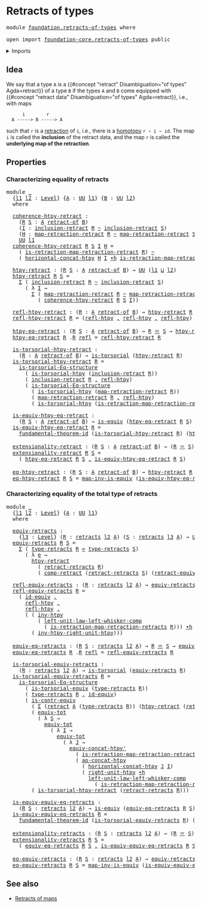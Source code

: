 # Retracts of types

<pre class="Agda"><a id="30" class="Keyword">module</a> <a id="37" href="foundation.retracts-of-types.html" class="Module">foundation.retracts-of-types</a> <a id="66" class="Keyword">where</a>

<a id="73" class="Keyword">open</a> <a id="78" class="Keyword">import</a> <a id="85" href="foundation-core.retracts-of-types.html" class="Module">foundation-core.retracts-of-types</a> <a id="119" class="Keyword">public</a>
</pre>
<details><summary>Imports</summary>

<pre class="Agda"><a id="176" class="Keyword">open</a> <a id="181" class="Keyword">import</a> <a id="188" href="foundation.dependent-pair-types.html" class="Module">foundation.dependent-pair-types</a>
<a id="220" class="Keyword">open</a> <a id="225" class="Keyword">import</a> <a id="232" href="foundation.equivalences.html" class="Module">foundation.equivalences</a>
<a id="256" class="Keyword">open</a> <a id="261" class="Keyword">import</a> <a id="268" href="foundation.fundamental-theorem-of-identity-types.html" class="Module">foundation.fundamental-theorem-of-identity-types</a>
<a id="317" class="Keyword">open</a> <a id="322" class="Keyword">import</a> <a id="329" href="foundation.homotopies.html" class="Module">foundation.homotopies</a>
<a id="351" class="Keyword">open</a> <a id="356" class="Keyword">import</a> <a id="363" href="foundation.homotopy-algebra.html" class="Module">foundation.homotopy-algebra</a>
<a id="391" class="Keyword">open</a> <a id="396" class="Keyword">import</a> <a id="403" href="foundation.homotopy-induction.html" class="Module">foundation.homotopy-induction</a>
<a id="433" class="Keyword">open</a> <a id="438" class="Keyword">import</a> <a id="445" href="foundation.structure-identity-principle.html" class="Module">foundation.structure-identity-principle</a>
<a id="485" class="Keyword">open</a> <a id="490" class="Keyword">import</a> <a id="497" href="foundation.univalence.html" class="Module">foundation.univalence</a>
<a id="519" class="Keyword">open</a> <a id="524" class="Keyword">import</a> <a id="531" href="foundation.universe-levels.html" class="Module">foundation.universe-levels</a>
<a id="558" class="Keyword">open</a> <a id="563" class="Keyword">import</a> <a id="570" href="foundation.whiskering-homotopies-composition.html" class="Module">foundation.whiskering-homotopies-composition</a>

<a id="616" class="Keyword">open</a> <a id="621" class="Keyword">import</a> <a id="628" href="foundation-core.contractible-types.html" class="Module">foundation-core.contractible-types</a>
<a id="663" class="Keyword">open</a> <a id="668" class="Keyword">import</a> <a id="675" href="foundation-core.functoriality-dependent-pair-types.html" class="Module">foundation-core.functoriality-dependent-pair-types</a>
<a id="726" class="Keyword">open</a> <a id="731" class="Keyword">import</a> <a id="738" href="foundation-core.identity-types.html" class="Module">foundation-core.identity-types</a>
<a id="769" class="Keyword">open</a> <a id="774" class="Keyword">import</a> <a id="781" href="foundation-core.torsorial-type-families.html" class="Module">foundation-core.torsorial-type-families</a>
</pre>
</details>

## Idea

We say that a type `A` is a
{{#concept "retract" Disambiguation="of types" Agda=retract}} of a type `B` if
the types `A` and `B` come equipped with
{{#concept "retract data" Disambiguation="of types" Agda=retract}}, i.e., with
maps

```text
      i        r
  A -----> B -----> A
```

such that `r` is a [retraction](foundation-core.retractions.md) of `i`, i.e.,
there is a [homotopy](foundation-core.homotopies.md) `r ∘ i ~ id`. The map `i`
is called the **inclusion** of the retract data, and the map `r` is called the
**underlying map of the retraction**.

## Properties

### Characterizing equality of retracts

<pre class="Agda"><a id="1471" class="Keyword">module</a> <a id="1478" href="foundation.retracts-of-types.html#1478" class="Module">_</a>
  <a id="1482" class="Symbol">{</a><a id="1483" href="foundation.retracts-of-types.html#1483" class="Bound">l1</a> <a id="1486" href="foundation.retracts-of-types.html#1486" class="Bound">l2</a> <a id="1489" class="Symbol">:</a> <a id="1491" href="Agda.Primitive.html#742" class="Postulate">Level</a><a id="1496" class="Symbol">}</a> <a id="1498" class="Symbol">{</a><a id="1499" href="foundation.retracts-of-types.html#1499" class="Bound">A</a> <a id="1501" class="Symbol">:</a> <a id="1503" href="Agda.Primitive.html#388" class="Primitive">UU</a> <a id="1506" href="foundation.retracts-of-types.html#1483" class="Bound">l1</a><a id="1508" class="Symbol">}</a> <a id="1510" class="Symbol">{</a><a id="1511" href="foundation.retracts-of-types.html#1511" class="Bound">B</a> <a id="1513" class="Symbol">:</a> <a id="1515" href="Agda.Primitive.html#388" class="Primitive">UU</a> <a id="1518" href="foundation.retracts-of-types.html#1486" class="Bound">l2</a><a id="1520" class="Symbol">}</a>
  <a id="1524" class="Keyword">where</a>

  <a id="1533" href="foundation.retracts-of-types.html#1533" class="Function">coherence-htpy-retract</a> <a id="1556" class="Symbol">:</a>
    <a id="1562" class="Symbol">(</a><a id="1563" href="foundation.retracts-of-types.html#1563" class="Bound">R</a> <a id="1565" href="foundation.retracts-of-types.html#1565" class="Bound">S</a> <a id="1567" class="Symbol">:</a> <a id="1569" href="foundation.retracts-of-types.html#1499" class="Bound">A</a> <a id="1571" href="foundation-core.retracts-of-types.html#1754" class="Function Operator">retract-of</a> <a id="1582" href="foundation.retracts-of-types.html#1511" class="Bound">B</a><a id="1583" class="Symbol">)</a>
    <a id="1589" class="Symbol">(</a><a id="1590" href="foundation.retracts-of-types.html#1590" class="Bound">I</a> <a id="1592" class="Symbol">:</a> <a id="1594" href="foundation-core.retracts-of-types.html#1928" class="Function">inclusion-retract</a> <a id="1612" href="foundation.retracts-of-types.html#1563" class="Bound">R</a> <a id="1614" href="foundation-core.homotopies.html#2535" class="Function Operator">~</a> <a id="1616" href="foundation-core.retracts-of-types.html#1928" class="Function">inclusion-retract</a> <a id="1634" href="foundation.retracts-of-types.html#1565" class="Bound">S</a><a id="1635" class="Symbol">)</a>
    <a id="1641" class="Symbol">(</a><a id="1642" href="foundation.retracts-of-types.html#1642" class="Bound">H</a> <a id="1644" class="Symbol">:</a> <a id="1646" href="foundation-core.retracts-of-types.html#2067" class="Function">map-retraction-retract</a> <a id="1669" href="foundation.retracts-of-types.html#1563" class="Bound">R</a> <a id="1671" href="foundation-core.homotopies.html#2535" class="Function Operator">~</a> <a id="1673" href="foundation-core.retracts-of-types.html#2067" class="Function">map-retraction-retract</a> <a id="1696" href="foundation.retracts-of-types.html#1565" class="Bound">S</a><a id="1697" class="Symbol">)</a> <a id="1699" class="Symbol">→</a>
    <a id="1705" href="Agda.Primitive.html#388" class="Primitive">UU</a> <a id="1708" href="foundation.retracts-of-types.html#1483" class="Bound">l1</a>
  <a id="1713" href="foundation.retracts-of-types.html#1533" class="Function">coherence-htpy-retract</a> <a id="1736" href="foundation.retracts-of-types.html#1736" class="Bound">R</a> <a id="1738" href="foundation.retracts-of-types.html#1738" class="Bound">S</a> <a id="1740" href="foundation.retracts-of-types.html#1740" class="Bound">I</a> <a id="1742" href="foundation.retracts-of-types.html#1742" class="Bound">H</a> <a id="1744" class="Symbol">=</a>
    <a id="1750" class="Symbol">(</a> <a id="1752" href="foundation-core.retracts-of-types.html#2180" class="Function">is-retraction-map-retraction-retract</a> <a id="1789" href="foundation.retracts-of-types.html#1736" class="Bound">R</a><a id="1790" class="Symbol">)</a> <a id="1792" href="foundation-core.homotopies.html#2535" class="Function Operator">~</a>
    <a id="1798" class="Symbol">(</a> <a id="1800" href="foundation.homotopy-algebra.html#861" class="Function">horizontal-concat-htpy</a> <a id="1823" href="foundation.retracts-of-types.html#1742" class="Bound">H</a> <a id="1825" href="foundation.retracts-of-types.html#1740" class="Bound">I</a> <a id="1827" href="foundation-core.homotopies.html#3099" class="Function Operator">∙h</a> <a id="1830" href="foundation-core.retracts-of-types.html#2180" class="Function">is-retraction-map-retraction-retract</a> <a id="1867" href="foundation.retracts-of-types.html#1738" class="Bound">S</a><a id="1868" class="Symbol">)</a>

  <a id="1873" href="foundation.retracts-of-types.html#1873" class="Function">htpy-retract</a> <a id="1886" class="Symbol">:</a> <a id="1888" class="Symbol">(</a><a id="1889" href="foundation.retracts-of-types.html#1889" class="Bound">R</a> <a id="1891" href="foundation.retracts-of-types.html#1891" class="Bound">S</a> <a id="1893" class="Symbol">:</a> <a id="1895" href="foundation.retracts-of-types.html#1499" class="Bound">A</a> <a id="1897" href="foundation-core.retracts-of-types.html#1754" class="Function Operator">retract-of</a> <a id="1908" href="foundation.retracts-of-types.html#1511" class="Bound">B</a><a id="1909" class="Symbol">)</a> <a id="1911" class="Symbol">→</a> <a id="1913" href="Agda.Primitive.html#388" class="Primitive">UU</a> <a id="1916" class="Symbol">(</a><a id="1917" href="foundation.retracts-of-types.html#1483" class="Bound">l1</a> <a id="1920" href="Agda.Primitive.html#961" class="Primitive Operator">⊔</a> <a id="1922" href="foundation.retracts-of-types.html#1486" class="Bound">l2</a><a id="1924" class="Symbol">)</a>
  <a id="1928" href="foundation.retracts-of-types.html#1873" class="Function">htpy-retract</a> <a id="1941" href="foundation.retracts-of-types.html#1941" class="Bound">R</a> <a id="1943" href="foundation.retracts-of-types.html#1943" class="Bound">S</a> <a id="1945" class="Symbol">=</a>
    <a id="1951" href="foundation.dependent-pair-types.html#583" class="Record">Σ</a> <a id="1953" class="Symbol">(</a> <a id="1955" href="foundation-core.retracts-of-types.html#1928" class="Function">inclusion-retract</a> <a id="1973" href="foundation.retracts-of-types.html#1941" class="Bound">R</a> <a id="1975" href="foundation-core.homotopies.html#2535" class="Function Operator">~</a> <a id="1977" href="foundation-core.retracts-of-types.html#1928" class="Function">inclusion-retract</a> <a id="1995" href="foundation.retracts-of-types.html#1943" class="Bound">S</a><a id="1996" class="Symbol">)</a>
      <a id="2004" class="Symbol">(</a> <a id="2006" class="Symbol">λ</a> <a id="2008" href="foundation.retracts-of-types.html#2008" class="Bound">I</a> <a id="2010" class="Symbol">→</a>
        <a id="2020" href="foundation.dependent-pair-types.html#583" class="Record">Σ</a> <a id="2022" class="Symbol">(</a> <a id="2024" href="foundation-core.retracts-of-types.html#2067" class="Function">map-retraction-retract</a> <a id="2047" href="foundation.retracts-of-types.html#1941" class="Bound">R</a> <a id="2049" href="foundation-core.homotopies.html#2535" class="Function Operator">~</a> <a id="2051" href="foundation-core.retracts-of-types.html#2067" class="Function">map-retraction-retract</a> <a id="2074" href="foundation.retracts-of-types.html#1943" class="Bound">S</a><a id="2075" class="Symbol">)</a>
          <a id="2087" class="Symbol">(</a> <a id="2089" href="foundation.retracts-of-types.html#1533" class="Function">coherence-htpy-retract</a> <a id="2112" href="foundation.retracts-of-types.html#1941" class="Bound">R</a> <a id="2114" href="foundation.retracts-of-types.html#1943" class="Bound">S</a> <a id="2116" href="foundation.retracts-of-types.html#2008" class="Bound">I</a><a id="2117" class="Symbol">))</a>

  <a id="2123" href="foundation.retracts-of-types.html#2123" class="Function">refl-htpy-retract</a> <a id="2141" class="Symbol">:</a> <a id="2143" class="Symbol">(</a><a id="2144" href="foundation.retracts-of-types.html#2144" class="Bound">R</a> <a id="2146" class="Symbol">:</a> <a id="2148" href="foundation.retracts-of-types.html#1499" class="Bound">A</a> <a id="2150" href="foundation-core.retracts-of-types.html#1754" class="Function Operator">retract-of</a> <a id="2161" href="foundation.retracts-of-types.html#1511" class="Bound">B</a><a id="2162" class="Symbol">)</a> <a id="2164" class="Symbol">→</a> <a id="2166" href="foundation.retracts-of-types.html#1873" class="Function">htpy-retract</a> <a id="2179" href="foundation.retracts-of-types.html#2144" class="Bound">R</a> <a id="2181" href="foundation.retracts-of-types.html#2144" class="Bound">R</a>
  <a id="2185" href="foundation.retracts-of-types.html#2123" class="Function">refl-htpy-retract</a> <a id="2203" href="foundation.retracts-of-types.html#2203" class="Bound">R</a> <a id="2205" class="Symbol">=</a> <a id="2207" class="Symbol">(</a><a id="2208" href="foundation-core.homotopies.html#2724" class="Function">refl-htpy</a> <a id="2218" href="foundation.dependent-pair-types.html#787" class="InductiveConstructor Operator">,</a> <a id="2220" href="foundation-core.homotopies.html#2724" class="Function">refl-htpy</a> <a id="2230" href="foundation.dependent-pair-types.html#787" class="InductiveConstructor Operator">,</a> <a id="2232" href="foundation-core.homotopies.html#2724" class="Function">refl-htpy</a><a id="2241" class="Symbol">)</a>

  <a id="2246" href="foundation.retracts-of-types.html#2246" class="Function">htpy-eq-retract</a> <a id="2262" class="Symbol">:</a> <a id="2264" class="Symbol">(</a><a id="2265" href="foundation.retracts-of-types.html#2265" class="Bound">R</a> <a id="2267" href="foundation.retracts-of-types.html#2267" class="Bound">S</a> <a id="2269" class="Symbol">:</a> <a id="2271" href="foundation.retracts-of-types.html#1499" class="Bound">A</a> <a id="2273" href="foundation-core.retracts-of-types.html#1754" class="Function Operator">retract-of</a> <a id="2284" href="foundation.retracts-of-types.html#1511" class="Bound">B</a><a id="2285" class="Symbol">)</a> <a id="2287" class="Symbol">→</a> <a id="2289" href="foundation.retracts-of-types.html#2265" class="Bound">R</a> <a id="2291" href="foundation-core.identity-types.html#2713" class="Function Operator">＝</a> <a id="2293" href="foundation.retracts-of-types.html#2267" class="Bound">S</a> <a id="2295" class="Symbol">→</a> <a id="2297" href="foundation.retracts-of-types.html#1873" class="Function">htpy-retract</a> <a id="2310" href="foundation.retracts-of-types.html#2265" class="Bound">R</a> <a id="2312" href="foundation.retracts-of-types.html#2267" class="Bound">S</a>
  <a id="2316" href="foundation.retracts-of-types.html#2246" class="Function">htpy-eq-retract</a> <a id="2332" href="foundation.retracts-of-types.html#2332" class="Bound">R</a> <a id="2334" class="DottedPattern Symbol">.</a><a id="2335" href="foundation.retracts-of-types.html#2332" class="DottedPattern Bound">R</a> <a id="2337" href="foundation-core.identity-types.html#2682" class="InductiveConstructor">refl</a> <a id="2342" class="Symbol">=</a> <a id="2344" href="foundation.retracts-of-types.html#2123" class="Function">refl-htpy-retract</a> <a id="2362" href="foundation.retracts-of-types.html#2332" class="Bound">R</a>

  <a id="2367" href="foundation.retracts-of-types.html#2367" class="Function">is-torsorial-htpy-retract</a> <a id="2393" class="Symbol">:</a>
    <a id="2399" class="Symbol">(</a><a id="2400" href="foundation.retracts-of-types.html#2400" class="Bound">R</a> <a id="2402" class="Symbol">:</a> <a id="2404" href="foundation.retracts-of-types.html#1499" class="Bound">A</a> <a id="2406" href="foundation-core.retracts-of-types.html#1754" class="Function Operator">retract-of</a> <a id="2417" href="foundation.retracts-of-types.html#1511" class="Bound">B</a><a id="2418" class="Symbol">)</a> <a id="2420" class="Symbol">→</a> <a id="2422" href="foundation-core.torsorial-type-families.html#2474" class="Function">is-torsorial</a> <a id="2435" class="Symbol">(</a><a id="2436" href="foundation.retracts-of-types.html#1873" class="Function">htpy-retract</a> <a id="2449" href="foundation.retracts-of-types.html#2400" class="Bound">R</a><a id="2450" class="Symbol">)</a>
  <a id="2454" href="foundation.retracts-of-types.html#2367" class="Function">is-torsorial-htpy-retract</a> <a id="2480" href="foundation.retracts-of-types.html#2480" class="Bound">R</a> <a id="2482" class="Symbol">=</a>
    <a id="2488" href="foundation.structure-identity-principle.html#1046" class="Function">is-torsorial-Eq-structure</a>
      <a id="2520" class="Symbol">(</a> <a id="2522" href="foundation.homotopy-induction.html#2643" class="Function">is-torsorial-htpy</a> <a id="2540" class="Symbol">(</a><a id="2541" href="foundation-core.retracts-of-types.html#1928" class="Function">inclusion-retract</a> <a id="2559" href="foundation.retracts-of-types.html#2480" class="Bound">R</a><a id="2560" class="Symbol">))</a>
      <a id="2569" class="Symbol">(</a> <a id="2571" href="foundation-core.retracts-of-types.html#1928" class="Function">inclusion-retract</a> <a id="2589" href="foundation.retracts-of-types.html#2480" class="Bound">R</a> <a id="2591" href="foundation.dependent-pair-types.html#787" class="InductiveConstructor Operator">,</a> <a id="2593" href="foundation-core.homotopies.html#2724" class="Function">refl-htpy</a><a id="2602" class="Symbol">)</a>
      <a id="2610" class="Symbol">(</a> <a id="2612" href="foundation.structure-identity-principle.html#1046" class="Function">is-torsorial-Eq-structure</a>
        <a id="2646" class="Symbol">(</a> <a id="2648" href="foundation.homotopy-induction.html#2643" class="Function">is-torsorial-htpy</a> <a id="2666" class="Symbol">(</a><a id="2667" href="foundation-core.retracts-of-types.html#2067" class="Function">map-retraction-retract</a> <a id="2690" href="foundation.retracts-of-types.html#2480" class="Bound">R</a><a id="2691" class="Symbol">))</a>
        <a id="2702" class="Symbol">(</a> <a id="2704" href="foundation-core.retracts-of-types.html#2067" class="Function">map-retraction-retract</a> <a id="2727" href="foundation.retracts-of-types.html#2480" class="Bound">R</a> <a id="2729" href="foundation.dependent-pair-types.html#787" class="InductiveConstructor Operator">,</a> <a id="2731" href="foundation-core.homotopies.html#2724" class="Function">refl-htpy</a><a id="2740" class="Symbol">)</a>
        <a id="2750" class="Symbol">(</a> <a id="2752" href="foundation.homotopy-induction.html#2643" class="Function">is-torsorial-htpy</a> <a id="2770" class="Symbol">(</a><a id="2771" href="foundation-core.retracts-of-types.html#2180" class="Function">is-retraction-map-retraction-retract</a> <a id="2808" href="foundation.retracts-of-types.html#2480" class="Bound">R</a><a id="2809" class="Symbol">)))</a>

  <a id="2816" href="foundation.retracts-of-types.html#2816" class="Function">is-equiv-htpy-eq-retract</a> <a id="2841" class="Symbol">:</a>
    <a id="2847" class="Symbol">(</a><a id="2848" href="foundation.retracts-of-types.html#2848" class="Bound">R</a> <a id="2850" href="foundation.retracts-of-types.html#2850" class="Bound">S</a> <a id="2852" class="Symbol">:</a> <a id="2854" href="foundation.retracts-of-types.html#1499" class="Bound">A</a> <a id="2856" href="foundation-core.retracts-of-types.html#1754" class="Function Operator">retract-of</a> <a id="2867" href="foundation.retracts-of-types.html#1511" class="Bound">B</a><a id="2868" class="Symbol">)</a> <a id="2870" class="Symbol">→</a> <a id="2872" href="foundation-core.equivalences.html#1532" class="Function">is-equiv</a> <a id="2881" class="Symbol">(</a><a id="2882" href="foundation.retracts-of-types.html#2246" class="Function">htpy-eq-retract</a> <a id="2898" href="foundation.retracts-of-types.html#2848" class="Bound">R</a> <a id="2900" href="foundation.retracts-of-types.html#2850" class="Bound">S</a><a id="2901" class="Symbol">)</a>
  <a id="2905" href="foundation.retracts-of-types.html#2816" class="Function">is-equiv-htpy-eq-retract</a> <a id="2930" href="foundation.retracts-of-types.html#2930" class="Bound">R</a> <a id="2932" class="Symbol">=</a>
    <a id="2938" href="foundation.fundamental-theorem-of-identity-types.html#2039" class="Function">fundamental-theorem-id</a> <a id="2961" class="Symbol">(</a><a id="2962" href="foundation.retracts-of-types.html#2367" class="Function">is-torsorial-htpy-retract</a> <a id="2988" href="foundation.retracts-of-types.html#2930" class="Bound">R</a><a id="2989" class="Symbol">)</a> <a id="2991" class="Symbol">(</a><a id="2992" href="foundation.retracts-of-types.html#2246" class="Function">htpy-eq-retract</a> <a id="3008" href="foundation.retracts-of-types.html#2930" class="Bound">R</a><a id="3009" class="Symbol">)</a>

  <a id="3014" href="foundation.retracts-of-types.html#3014" class="Function">extensionality-retract</a> <a id="3037" class="Symbol">:</a> <a id="3039" class="Symbol">(</a><a id="3040" href="foundation.retracts-of-types.html#3040" class="Bound">R</a> <a id="3042" href="foundation.retracts-of-types.html#3042" class="Bound">S</a> <a id="3044" class="Symbol">:</a> <a id="3046" href="foundation.retracts-of-types.html#1499" class="Bound">A</a> <a id="3048" href="foundation-core.retracts-of-types.html#1754" class="Function Operator">retract-of</a> <a id="3059" href="foundation.retracts-of-types.html#1511" class="Bound">B</a><a id="3060" class="Symbol">)</a> <a id="3062" class="Symbol">→</a> <a id="3064" class="Symbol">(</a><a id="3065" href="foundation.retracts-of-types.html#3040" class="Bound">R</a> <a id="3067" href="foundation-core.identity-types.html#2713" class="Function Operator">＝</a> <a id="3069" href="foundation.retracts-of-types.html#3042" class="Bound">S</a><a id="3070" class="Symbol">)</a> <a id="3072" href="foundation-core.equivalences.html#2554" class="Function Operator">≃</a> <a id="3074" href="foundation.retracts-of-types.html#1873" class="Function">htpy-retract</a> <a id="3087" href="foundation.retracts-of-types.html#3040" class="Bound">R</a> <a id="3089" href="foundation.retracts-of-types.html#3042" class="Bound">S</a>
  <a id="3093" href="foundation.retracts-of-types.html#3014" class="Function">extensionality-retract</a> <a id="3116" href="foundation.retracts-of-types.html#3116" class="Bound">R</a> <a id="3118" href="foundation.retracts-of-types.html#3118" class="Bound">S</a> <a id="3120" class="Symbol">=</a>
    <a id="3126" class="Symbol">(</a> <a id="3128" href="foundation.retracts-of-types.html#2246" class="Function">htpy-eq-retract</a> <a id="3144" href="foundation.retracts-of-types.html#3116" class="Bound">R</a> <a id="3146" href="foundation.retracts-of-types.html#3118" class="Bound">S</a> <a id="3148" href="foundation.dependent-pair-types.html#787" class="InductiveConstructor Operator">,</a> <a id="3150" href="foundation.retracts-of-types.html#2816" class="Function">is-equiv-htpy-eq-retract</a> <a id="3175" href="foundation.retracts-of-types.html#3116" class="Bound">R</a> <a id="3177" href="foundation.retracts-of-types.html#3118" class="Bound">S</a><a id="3178" class="Symbol">)</a>

  <a id="3183" href="foundation.retracts-of-types.html#3183" class="Function">eq-htpy-retract</a> <a id="3199" class="Symbol">:</a> <a id="3201" class="Symbol">(</a><a id="3202" href="foundation.retracts-of-types.html#3202" class="Bound">R</a> <a id="3204" href="foundation.retracts-of-types.html#3204" class="Bound">S</a> <a id="3206" class="Symbol">:</a> <a id="3208" href="foundation.retracts-of-types.html#1499" class="Bound">A</a> <a id="3210" href="foundation-core.retracts-of-types.html#1754" class="Function Operator">retract-of</a> <a id="3221" href="foundation.retracts-of-types.html#1511" class="Bound">B</a><a id="3222" class="Symbol">)</a> <a id="3224" class="Symbol">→</a> <a id="3226" href="foundation.retracts-of-types.html#1873" class="Function">htpy-retract</a> <a id="3239" href="foundation.retracts-of-types.html#3202" class="Bound">R</a> <a id="3241" href="foundation.retracts-of-types.html#3204" class="Bound">S</a> <a id="3243" class="Symbol">→</a> <a id="3245" href="foundation.retracts-of-types.html#3202" class="Bound">R</a> <a id="3247" href="foundation-core.identity-types.html#2713" class="Function Operator">＝</a> <a id="3249" href="foundation.retracts-of-types.html#3204" class="Bound">S</a>
  <a id="3253" href="foundation.retracts-of-types.html#3183" class="Function">eq-htpy-retract</a> <a id="3269" href="foundation.retracts-of-types.html#3269" class="Bound">R</a> <a id="3271" href="foundation.retracts-of-types.html#3271" class="Bound">S</a> <a id="3273" class="Symbol">=</a> <a id="3275" href="foundation-core.equivalences.html#6985" class="Function">map-inv-is-equiv</a> <a id="3292" class="Symbol">(</a><a id="3293" href="foundation.retracts-of-types.html#2816" class="Function">is-equiv-htpy-eq-retract</a> <a id="3318" href="foundation.retracts-of-types.html#3269" class="Bound">R</a> <a id="3320" href="foundation.retracts-of-types.html#3271" class="Bound">S</a><a id="3321" class="Symbol">)</a>
</pre>
### Characterizing equality of the total type of retracts

<pre class="Agda"><a id="3395" class="Keyword">module</a> <a id="3402" href="foundation.retracts-of-types.html#3402" class="Module">_</a>
  <a id="3406" class="Symbol">{</a><a id="3407" href="foundation.retracts-of-types.html#3407" class="Bound">l1</a> <a id="3410" href="foundation.retracts-of-types.html#3410" class="Bound">l2</a> <a id="3413" class="Symbol">:</a> <a id="3415" href="Agda.Primitive.html#742" class="Postulate">Level</a><a id="3420" class="Symbol">}</a> <a id="3422" class="Symbol">{</a><a id="3423" href="foundation.retracts-of-types.html#3423" class="Bound">A</a> <a id="3425" class="Symbol">:</a> <a id="3427" href="Agda.Primitive.html#388" class="Primitive">UU</a> <a id="3430" href="foundation.retracts-of-types.html#3407" class="Bound">l1</a><a id="3432" class="Symbol">}</a>
  <a id="3436" class="Keyword">where</a>

  <a id="3445" href="foundation.retracts-of-types.html#3445" class="Function">equiv-retracts</a> <a id="3460" class="Symbol">:</a>
    <a id="3466" class="Symbol">{</a><a id="3467" href="foundation.retracts-of-types.html#3467" class="Bound">l3</a> <a id="3470" class="Symbol">:</a> <a id="3472" href="Agda.Primitive.html#742" class="Postulate">Level</a><a id="3477" class="Symbol">}</a> <a id="3479" class="Symbol">(</a><a id="3480" href="foundation.retracts-of-types.html#3480" class="Bound">R</a> <a id="3482" class="Symbol">:</a> <a id="3484" href="foundation-core.retracts-of-types.html#2590" class="Function">retracts</a> <a id="3493" href="foundation.retracts-of-types.html#3410" class="Bound">l2</a> <a id="3496" href="foundation.retracts-of-types.html#3423" class="Bound">A</a><a id="3497" class="Symbol">)</a> <a id="3499" class="Symbol">(</a><a id="3500" href="foundation.retracts-of-types.html#3500" class="Bound">S</a> <a id="3502" class="Symbol">:</a> <a id="3504" href="foundation-core.retracts-of-types.html#2590" class="Function">retracts</a> <a id="3513" href="foundation.retracts-of-types.html#3467" class="Bound">l3</a> <a id="3516" href="foundation.retracts-of-types.html#3423" class="Bound">A</a><a id="3517" class="Symbol">)</a> <a id="3519" class="Symbol">→</a> <a id="3521" href="Agda.Primitive.html#388" class="Primitive">UU</a> <a id="3524" class="Symbol">(</a><a id="3525" href="foundation.retracts-of-types.html#3407" class="Bound">l1</a> <a id="3528" href="Agda.Primitive.html#961" class="Primitive Operator">⊔</a> <a id="3530" href="foundation.retracts-of-types.html#3410" class="Bound">l2</a> <a id="3533" href="Agda.Primitive.html#961" class="Primitive Operator">⊔</a> <a id="3535" href="foundation.retracts-of-types.html#3467" class="Bound">l3</a><a id="3537" class="Symbol">)</a>
  <a id="3541" href="foundation.retracts-of-types.html#3445" class="Function">equiv-retracts</a> <a id="3556" href="foundation.retracts-of-types.html#3556" class="Bound">R</a> <a id="3558" href="foundation.retracts-of-types.html#3558" class="Bound">S</a> <a id="3560" class="Symbol">=</a>
    <a id="3566" href="foundation.dependent-pair-types.html#583" class="Record">Σ</a> <a id="3568" class="Symbol">(</a> <a id="3570" href="foundation-core.retracts-of-types.html#2772" class="Function">type-retracts</a> <a id="3584" href="foundation.retracts-of-types.html#3556" class="Bound">R</a> <a id="3586" href="foundation-core.equivalences.html#2554" class="Function Operator">≃</a> <a id="3588" href="foundation-core.retracts-of-types.html#2772" class="Function">type-retracts</a> <a id="3602" href="foundation.retracts-of-types.html#3558" class="Bound">S</a><a id="3603" class="Symbol">)</a>
      <a id="3611" class="Symbol">(</a> <a id="3613" class="Symbol">λ</a> <a id="3615" href="foundation.retracts-of-types.html#3615" class="Bound">e</a> <a id="3617" class="Symbol">→</a>
        <a id="3627" href="foundation.retracts-of-types.html#1873" class="Function">htpy-retract</a>
          <a id="3650" class="Symbol">(</a> <a id="3652" href="foundation-core.retracts-of-types.html#2821" class="Function">retract-retracts</a> <a id="3669" href="foundation.retracts-of-types.html#3556" class="Bound">R</a><a id="3670" class="Symbol">)</a>
          <a id="3682" class="Symbol">(</a> <a id="3684" href="foundation-core.retracts-of-types.html#5218" class="Function">comp-retract</a> <a id="3697" class="Symbol">(</a><a id="3698" href="foundation-core.retracts-of-types.html#2821" class="Function">retract-retracts</a> <a id="3715" href="foundation.retracts-of-types.html#3558" class="Bound">S</a><a id="3716" class="Symbol">)</a> <a id="3718" class="Symbol">(</a><a id="3719" href="foundation.equivalences.html#4277" class="Function">retract-equiv</a> <a id="3733" href="foundation.retracts-of-types.html#3615" class="Bound">e</a><a id="3734" class="Symbol">)))</a>

  <a id="3741" href="foundation.retracts-of-types.html#3741" class="Function">refl-equiv-retracts</a> <a id="3761" class="Symbol">:</a> <a id="3763" class="Symbol">(</a><a id="3764" href="foundation.retracts-of-types.html#3764" class="Bound">R</a> <a id="3766" class="Symbol">:</a> <a id="3768" href="foundation-core.retracts-of-types.html#2590" class="Function">retracts</a> <a id="3777" href="foundation.retracts-of-types.html#3410" class="Bound">l2</a> <a id="3780" href="foundation.retracts-of-types.html#3423" class="Bound">A</a><a id="3781" class="Symbol">)</a> <a id="3783" class="Symbol">→</a> <a id="3785" href="foundation.retracts-of-types.html#3445" class="Function">equiv-retracts</a> <a id="3800" href="foundation.retracts-of-types.html#3764" class="Bound">R</a> <a id="3802" href="foundation.retracts-of-types.html#3764" class="Bound">R</a>
  <a id="3806" href="foundation.retracts-of-types.html#3741" class="Function">refl-equiv-retracts</a> <a id="3826" href="foundation.retracts-of-types.html#3826" class="Bound">R</a> <a id="3828" class="Symbol">=</a>
    <a id="3834" class="Symbol">(</a> <a id="3836" href="foundation-core.equivalences.html#3922" class="Function">id-equiv</a> <a id="3845" href="foundation.dependent-pair-types.html#787" class="InductiveConstructor Operator">,</a>
      <a id="3853" href="foundation-core.homotopies.html#2724" class="Function">refl-htpy</a> <a id="3863" href="foundation.dependent-pair-types.html#787" class="InductiveConstructor Operator">,</a>
      <a id="3871" href="foundation-core.homotopies.html#2724" class="Function">refl-htpy</a> <a id="3881" href="foundation.dependent-pair-types.html#787" class="InductiveConstructor Operator">,</a>
      <a id="3889" class="Symbol">(</a> <a id="3891" class="Symbol">(</a> <a id="3893" href="foundation-core.homotopies.html#2897" class="Function">inv-htpy</a>
          <a id="3912" class="Symbol">(</a> <a id="3914" href="foundation.whiskering-homotopies-composition.html#4058" class="Function">left-unit-law-left-whisker-comp</a>
            <a id="3958" class="Symbol">(</a> <a id="3960" href="foundation-core.retracts-of-types.html#3227" class="Function">is-retraction-map-retraction-retracts</a> <a id="3998" href="foundation.retracts-of-types.html#3826" class="Bound">R</a><a id="3999" class="Symbol">)))</a> <a id="4003" href="foundation-core.homotopies.html#3099" class="Function Operator">∙h</a>
        <a id="4014" class="Symbol">(</a> <a id="4016" href="foundation-core.homotopies.html#5244" class="Function">inv-htpy-right-unit-htpy</a><a id="4040" class="Symbol">)))</a>

  <a id="4047" href="foundation.retracts-of-types.html#4047" class="Function">equiv-eq-retracts</a> <a id="4065" class="Symbol">:</a> <a id="4067" class="Symbol">(</a><a id="4068" href="foundation.retracts-of-types.html#4068" class="Bound">R</a> <a id="4070" href="foundation.retracts-of-types.html#4070" class="Bound">S</a> <a id="4072" class="Symbol">:</a> <a id="4074" href="foundation-core.retracts-of-types.html#2590" class="Function">retracts</a> <a id="4083" href="foundation.retracts-of-types.html#3410" class="Bound">l2</a> <a id="4086" href="foundation.retracts-of-types.html#3423" class="Bound">A</a><a id="4087" class="Symbol">)</a> <a id="4089" class="Symbol">→</a> <a id="4091" href="foundation.retracts-of-types.html#4068" class="Bound">R</a> <a id="4093" href="foundation-core.identity-types.html#2713" class="Function Operator">＝</a> <a id="4095" href="foundation.retracts-of-types.html#4070" class="Bound">S</a> <a id="4097" class="Symbol">→</a> <a id="4099" href="foundation.retracts-of-types.html#3445" class="Function">equiv-retracts</a> <a id="4114" href="foundation.retracts-of-types.html#4068" class="Bound">R</a> <a id="4116" href="foundation.retracts-of-types.html#4070" class="Bound">S</a>
  <a id="4120" href="foundation.retracts-of-types.html#4047" class="Function">equiv-eq-retracts</a> <a id="4138" href="foundation.retracts-of-types.html#4138" class="Bound">R</a> <a id="4140" class="DottedPattern Symbol">.</a><a id="4141" href="foundation.retracts-of-types.html#4138" class="DottedPattern Bound">R</a> <a id="4143" href="foundation-core.identity-types.html#2682" class="InductiveConstructor">refl</a> <a id="4148" class="Symbol">=</a> <a id="4150" href="foundation.retracts-of-types.html#3741" class="Function">refl-equiv-retracts</a> <a id="4170" href="foundation.retracts-of-types.html#4138" class="Bound">R</a>

  <a id="4175" href="foundation.retracts-of-types.html#4175" class="Function">is-torsorial-equiv-retracts</a> <a id="4203" class="Symbol">:</a>
    <a id="4209" class="Symbol">(</a><a id="4210" href="foundation.retracts-of-types.html#4210" class="Bound">R</a> <a id="4212" class="Symbol">:</a> <a id="4214" href="foundation-core.retracts-of-types.html#2590" class="Function">retracts</a> <a id="4223" href="foundation.retracts-of-types.html#3410" class="Bound">l2</a> <a id="4226" href="foundation.retracts-of-types.html#3423" class="Bound">A</a><a id="4227" class="Symbol">)</a> <a id="4229" class="Symbol">→</a> <a id="4231" href="foundation-core.torsorial-type-families.html#2474" class="Function">is-torsorial</a> <a id="4244" class="Symbol">(</a><a id="4245" href="foundation.retracts-of-types.html#3445" class="Function">equiv-retracts</a> <a id="4260" href="foundation.retracts-of-types.html#4210" class="Bound">R</a><a id="4261" class="Symbol">)</a>
  <a id="4265" href="foundation.retracts-of-types.html#4175" class="Function">is-torsorial-equiv-retracts</a> <a id="4293" href="foundation.retracts-of-types.html#4293" class="Bound">R</a> <a id="4295" class="Symbol">=</a>
    <a id="4301" href="foundation.structure-identity-principle.html#1046" class="Function">is-torsorial-Eq-structure</a>
      <a id="4333" class="Symbol">(</a> <a id="4335" href="foundation.univalence.html#3887" class="Function">is-torsorial-equiv</a> <a id="4354" class="Symbol">(</a><a id="4355" href="foundation-core.retracts-of-types.html#2772" class="Function">type-retracts</a> <a id="4369" href="foundation.retracts-of-types.html#4293" class="Bound">R</a><a id="4370" class="Symbol">))</a>
      <a id="4379" class="Symbol">(</a> <a id="4381" href="foundation-core.retracts-of-types.html#2772" class="Function">type-retracts</a> <a id="4395" href="foundation.retracts-of-types.html#4293" class="Bound">R</a> <a id="4397" href="foundation.dependent-pair-types.html#787" class="InductiveConstructor Operator">,</a> <a id="4399" href="foundation-core.equivalences.html#3922" class="Function">id-equiv</a><a id="4407" class="Symbol">)</a>
      <a id="4415" class="Symbol">(</a> <a id="4417" href="foundation-core.contractible-types.html#2405" class="Function">is-contr-equiv</a>
        <a id="4440" class="Symbol">(</a> <a id="4442" href="foundation.dependent-pair-types.html#583" class="Record">Σ</a> <a id="4444" class="Symbol">(</a><a id="4445" href="foundation-core.retracts-of-types.html#1637" class="Function">retract</a> <a id="4453" href="foundation.retracts-of-types.html#3423" class="Bound">A</a> <a id="4455" class="Symbol">(</a><a id="4456" href="foundation-core.retracts-of-types.html#2772" class="Function">type-retracts</a> <a id="4470" href="foundation.retracts-of-types.html#4293" class="Bound">R</a><a id="4471" class="Symbol">))</a> <a id="4474" class="Symbol">(</a><a id="4475" href="foundation.retracts-of-types.html#1873" class="Function">htpy-retract</a> <a id="4488" class="Symbol">(</a><a id="4489" href="foundation-core.retracts-of-types.html#2821" class="Function">retract-retracts</a> <a id="4506" href="foundation.retracts-of-types.html#4293" class="Bound">R</a><a id="4507" class="Symbol">)))</a>
        <a id="4519" class="Symbol">(</a> <a id="4521" href="foundation-core.functoriality-dependent-pair-types.html#7077" class="Function">equiv-tot</a>
          <a id="4541" class="Symbol">(</a> <a id="4543" class="Symbol">λ</a> <a id="4545" href="foundation.retracts-of-types.html#4545" class="Bound">S</a> <a id="4547" class="Symbol">→</a>
            <a id="4561" href="foundation-core.functoriality-dependent-pair-types.html#7077" class="Function">equiv-tot</a>
              <a id="4585" class="Symbol">(</a> <a id="4587" class="Symbol">λ</a> <a id="4589" href="foundation.retracts-of-types.html#4589" class="Bound">I</a> <a id="4591" class="Symbol">→</a>
                <a id="4609" href="foundation-core.functoriality-dependent-pair-types.html#7077" class="Function">equiv-tot</a>
                  <a id="4637" class="Symbol">(</a> <a id="4639" class="Symbol">λ</a> <a id="4641" href="foundation.retracts-of-types.html#4641" class="Bound">J</a> <a id="4643" class="Symbol">→</a>
                    <a id="4665" href="foundation.homotopies.html#3300" class="Function">equiv-concat-htpy&#39;</a>
                      <a id="4706" class="Symbol">(</a> <a id="4708" href="foundation-core.retracts-of-types.html#3227" class="Function">is-retraction-map-retraction-retracts</a> <a id="4746" href="foundation.retracts-of-types.html#4293" class="Bound">R</a><a id="4747" class="Symbol">)</a>
                      <a id="4771" class="Symbol">(</a> <a id="4773" href="foundation-core.homotopies.html#8219" class="Function">ap-concat-htpy</a>
                        <a id="4812" class="Symbol">(</a> <a id="4814" href="foundation.homotopy-algebra.html#861" class="Function">horizontal-concat-htpy</a> <a id="4837" href="foundation.retracts-of-types.html#4641" class="Bound">J</a> <a id="4839" href="foundation.retracts-of-types.html#4589" class="Bound">I</a><a id="4840" class="Symbol">)</a>
                        <a id="4866" class="Symbol">(</a> <a id="4868" href="foundation-core.homotopies.html#5171" class="Function">right-unit-htpy</a> <a id="4884" href="foundation-core.homotopies.html#3099" class="Function Operator">∙h</a>
                          <a id="4913" href="foundation.whiskering-homotopies-composition.html#4058" class="Function">left-unit-law-left-whisker-comp</a>
                            <a id="4973" class="Symbol">(</a> <a id="4975" href="foundation-core.retracts-of-types.html#2180" class="Function">is-retraction-map-retraction-retract</a> <a id="5012" href="foundation.retracts-of-types.html#4545" class="Bound">S</a><a id="5013" class="Symbol">)))))))</a>
        <a id="5029" class="Symbol">(</a> <a id="5031" href="foundation.retracts-of-types.html#2367" class="Function">is-torsorial-htpy-retract</a> <a id="5057" class="Symbol">(</a><a id="5058" href="foundation-core.retracts-of-types.html#2821" class="Function">retract-retracts</a> <a id="5075" href="foundation.retracts-of-types.html#4293" class="Bound">R</a><a id="5076" class="Symbol">)))</a>

  <a id="5083" href="foundation.retracts-of-types.html#5083" class="Function">is-equiv-equiv-eq-retracts</a> <a id="5110" class="Symbol">:</a>
    <a id="5116" class="Symbol">(</a><a id="5117" href="foundation.retracts-of-types.html#5117" class="Bound">R</a> <a id="5119" href="foundation.retracts-of-types.html#5119" class="Bound">S</a> <a id="5121" class="Symbol">:</a> <a id="5123" href="foundation-core.retracts-of-types.html#2590" class="Function">retracts</a> <a id="5132" href="foundation.retracts-of-types.html#3410" class="Bound">l2</a> <a id="5135" href="foundation.retracts-of-types.html#3423" class="Bound">A</a><a id="5136" class="Symbol">)</a> <a id="5138" class="Symbol">→</a> <a id="5140" href="foundation-core.equivalences.html#1532" class="Function">is-equiv</a> <a id="5149" class="Symbol">(</a><a id="5150" href="foundation.retracts-of-types.html#4047" class="Function">equiv-eq-retracts</a> <a id="5168" href="foundation.retracts-of-types.html#5117" class="Bound">R</a> <a id="5170" href="foundation.retracts-of-types.html#5119" class="Bound">S</a><a id="5171" class="Symbol">)</a>
  <a id="5175" href="foundation.retracts-of-types.html#5083" class="Function">is-equiv-equiv-eq-retracts</a> <a id="5202" href="foundation.retracts-of-types.html#5202" class="Bound">R</a> <a id="5204" class="Symbol">=</a>
    <a id="5210" href="foundation.fundamental-theorem-of-identity-types.html#2039" class="Function">fundamental-theorem-id</a> <a id="5233" class="Symbol">(</a><a id="5234" href="foundation.retracts-of-types.html#4175" class="Function">is-torsorial-equiv-retracts</a> <a id="5262" href="foundation.retracts-of-types.html#5202" class="Bound">R</a><a id="5263" class="Symbol">)</a> <a id="5265" class="Symbol">(</a><a id="5266" href="foundation.retracts-of-types.html#4047" class="Function">equiv-eq-retracts</a> <a id="5284" href="foundation.retracts-of-types.html#5202" class="Bound">R</a><a id="5285" class="Symbol">)</a>

  <a id="5290" href="foundation.retracts-of-types.html#5290" class="Function">extensionality-retracts</a> <a id="5314" class="Symbol">:</a> <a id="5316" class="Symbol">(</a><a id="5317" href="foundation.retracts-of-types.html#5317" class="Bound">R</a> <a id="5319" href="foundation.retracts-of-types.html#5319" class="Bound">S</a> <a id="5321" class="Symbol">:</a> <a id="5323" href="foundation-core.retracts-of-types.html#2590" class="Function">retracts</a> <a id="5332" href="foundation.retracts-of-types.html#3410" class="Bound">l2</a> <a id="5335" href="foundation.retracts-of-types.html#3423" class="Bound">A</a><a id="5336" class="Symbol">)</a> <a id="5338" class="Symbol">→</a> <a id="5340" class="Symbol">(</a><a id="5341" href="foundation.retracts-of-types.html#5317" class="Bound">R</a> <a id="5343" href="foundation-core.identity-types.html#2713" class="Function Operator">＝</a> <a id="5345" href="foundation.retracts-of-types.html#5319" class="Bound">S</a><a id="5346" class="Symbol">)</a> <a id="5348" href="foundation-core.equivalences.html#2554" class="Function Operator">≃</a> <a id="5350" href="foundation.retracts-of-types.html#3445" class="Function">equiv-retracts</a> <a id="5365" href="foundation.retracts-of-types.html#5317" class="Bound">R</a> <a id="5367" href="foundation.retracts-of-types.html#5319" class="Bound">S</a>
  <a id="5371" href="foundation.retracts-of-types.html#5290" class="Function">extensionality-retracts</a> <a id="5395" href="foundation.retracts-of-types.html#5395" class="Bound">R</a> <a id="5397" href="foundation.retracts-of-types.html#5397" class="Bound">S</a> <a id="5399" class="Symbol">=</a>
    <a id="5405" class="Symbol">(</a> <a id="5407" href="foundation.retracts-of-types.html#4047" class="Function">equiv-eq-retracts</a> <a id="5425" href="foundation.retracts-of-types.html#5395" class="Bound">R</a> <a id="5427" href="foundation.retracts-of-types.html#5397" class="Bound">S</a> <a id="5429" href="foundation.dependent-pair-types.html#787" class="InductiveConstructor Operator">,</a> <a id="5431" href="foundation.retracts-of-types.html#5083" class="Function">is-equiv-equiv-eq-retracts</a> <a id="5458" href="foundation.retracts-of-types.html#5395" class="Bound">R</a> <a id="5460" href="foundation.retracts-of-types.html#5397" class="Bound">S</a><a id="5461" class="Symbol">)</a>

  <a id="5466" href="foundation.retracts-of-types.html#5466" class="Function">eq-equiv-retracts</a> <a id="5484" class="Symbol">:</a> <a id="5486" class="Symbol">(</a><a id="5487" href="foundation.retracts-of-types.html#5487" class="Bound">R</a> <a id="5489" href="foundation.retracts-of-types.html#5489" class="Bound">S</a> <a id="5491" class="Symbol">:</a> <a id="5493" href="foundation-core.retracts-of-types.html#2590" class="Function">retracts</a> <a id="5502" href="foundation.retracts-of-types.html#3410" class="Bound">l2</a> <a id="5505" href="foundation.retracts-of-types.html#3423" class="Bound">A</a><a id="5506" class="Symbol">)</a> <a id="5508" class="Symbol">→</a> <a id="5510" href="foundation.retracts-of-types.html#3445" class="Function">equiv-retracts</a> <a id="5525" href="foundation.retracts-of-types.html#5487" class="Bound">R</a> <a id="5527" href="foundation.retracts-of-types.html#5489" class="Bound">S</a> <a id="5529" class="Symbol">→</a> <a id="5531" href="foundation.retracts-of-types.html#5487" class="Bound">R</a> <a id="5533" href="foundation-core.identity-types.html#2713" class="Function Operator">＝</a> <a id="5535" href="foundation.retracts-of-types.html#5489" class="Bound">S</a>
  <a id="5539" href="foundation.retracts-of-types.html#5466" class="Function">eq-equiv-retracts</a> <a id="5557" href="foundation.retracts-of-types.html#5557" class="Bound">R</a> <a id="5559" href="foundation.retracts-of-types.html#5559" class="Bound">S</a> <a id="5561" class="Symbol">=</a> <a id="5563" href="foundation-core.equivalences.html#6985" class="Function">map-inv-is-equiv</a> <a id="5580" class="Symbol">(</a><a id="5581" href="foundation.retracts-of-types.html#5083" class="Function">is-equiv-equiv-eq-retracts</a> <a id="5608" href="foundation.retracts-of-types.html#5557" class="Bound">R</a> <a id="5610" href="foundation.retracts-of-types.html#5559" class="Bound">S</a><a id="5611" class="Symbol">)</a>
</pre>
## See also

- [Retracts of maps](foundation.retracts-of-maps.md)
